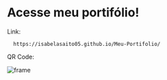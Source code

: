 # Acesse meu portifólio!

Link:

      https://isabelasaito05.github.io/Meu-Portifolio/

QR Code:

   ![frame](https://user-images.githubusercontent.com/123606774/218523143-ebe8009b-2217-4cf0-98fb-8bdc4c456785.png)
